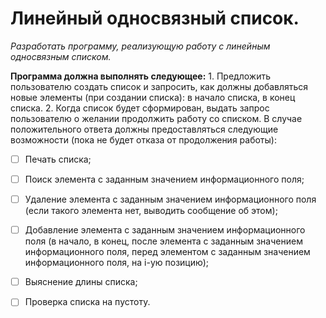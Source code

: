 # Линейный односвязный список.
*Разработать программу, реализующую работу с линейным односвязным списком.* 

**Программа должна выполнять следующее:**
    1. Предложить пользователю создать список и запросить, как должны добавляться новые элементы (при создании списка): в начало списка, в конец списка.
    2. Когда список будет сформирован, выдать запрос пользователю о желании продолжить работу со списком. В случае положительного ответа должны предоставляться следующие возможности (пока не будет отказа от продолжения работы):
- [ ] Печать списка;
- [ ] Поиск элемента с заданным значением информационного поля;
- [ ] Удаление элемента с заданным значением информационного поля (если такого
элемента нет, выводить сообщение об этом);

- [ ] Добавление элемента с заданным значением информационного поля (в начало, в конец,
после элемента с заданным значением информационного поля, перед элементом с
заданным значением информационного поля, на i-ую позицию);
- [ ] Выяснение длины списка;
- [ ] Проверка списка на пустоту.